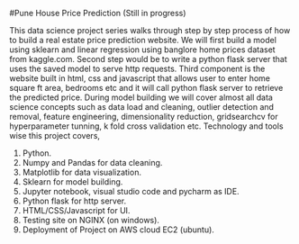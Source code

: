 #Pune House Price Prediction (Still in progress)

This data science project series walks through step by step process of how to build a real estate price prediction website. We will first build a model using sklearn and linear regression using banglore home prices dataset from kaggle.com. Second step would be to write a python flask server that uses the saved model to serve http requests. Third component is the website built in html, css and javascript that allows user to enter home square ft area, bedrooms etc and it will call python flask server to retrieve the predicted price. During model building we will cover almost all data science concepts such as data load and cleaning, outlier detection and removal, feature engineering, dimensionality reduction, gridsearchcv for hyperparameter tunning, k fold cross validation etc. Technology and tools wise this project covers,

1. Python.
2. Numpy and Pandas for data cleaning.
3. Matplotlib for data visualization.
4. Sklearn for model building.
5. Jupyter notebook, visual studio code and pycharm as IDE.
6. Python flask for http server.
7. HTML/CSS/Javascript for UI.
8. Testing site on NGINX (on windows).
9. Deployment of Project on AWS cloud EC2 (ubuntu).
